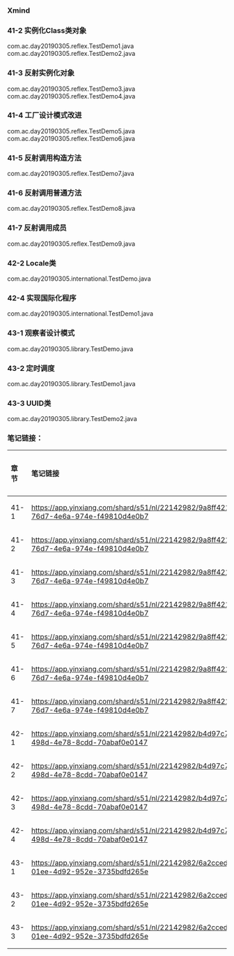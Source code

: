 ### Xmind

### 41-2 实例化Class类对象
com.ac.day20190305.reflex.TestDemo1.java  
com.ac.day20190305.reflex.TestDemo2.java  
### 41-3 反射实例化对象
com.ac.day20190305.reflex.TestDemo3.java  
com.ac.day20190305.reflex.TestDemo4.java  
### 41-4 工厂设计模式改进
com.ac.day20190305.reflex.TestDemo5.java  
com.ac.day20190305.reflex.TestDemo6.java  
### 41-5 反射调用构造方法
com.ac.day20190305.reflex.TestDemo7.java  
### 41-6 反射调用普通方法
com.ac.day20190305.reflex.TestDemo8.java
### 41-7 反射调用成员
com.ac.day20190305.reflex.TestDemo9.java  
### 42-2 Locale类
com.ac.day20190305.international.TestDemo.java  
### 42-4 实现国际化程序
com.ac.day20190305.international.TestDemo1.java  
### 43-1 观察者设计模式
com.ac.day20190305.library.TestDemo.java  
### 43-2 定时调度
com.ac.day20190305.library.TestDemo1.java  
### 43-3 UUID类
com.ac.day20190305.library.TestDemo2.java  
### 笔记链接：
| 章节 | 笔记链接 | 笔记内容 |
| :--- | :--- | :--- |
| 41-1 | https://app.yinxiang.com/shard/s51/nl/22142982/9a8ff421-76d7-4e6a-974e-f49810d4e0b7 | 2.1章节 |
| 41-2 | https://app.yinxiang.com/shard/s51/nl/22142982/9a8ff421-76d7-4e6a-974e-f49810d4e0b7 | 2.2章节 |
| 41-3 | https://app.yinxiang.com/shard/s51/nl/22142982/9a8ff421-76d7-4e6a-974e-f49810d4e0b7 | 2.3章节 |
| 41-4 | https://app.yinxiang.com/shard/s51/nl/22142982/9a8ff421-76d7-4e6a-974e-f49810d4e0b7 | 2.4章节 |
| 41-5 | https://app.yinxiang.com/shard/s51/nl/22142982/9a8ff421-76d7-4e6a-974e-f49810d4e0b7 | 2.5章节 |
| 41-6 | https://app.yinxiang.com/shard/s51/nl/22142982/9a8ff421-76d7-4e6a-974e-f49810d4e0b7 | 2.6章节 |
| 41-7 | https://app.yinxiang.com/shard/s51/nl/22142982/9a8ff421-76d7-4e6a-974e-f49810d4e0b7 | 2.7章节 |
| 42-1 | https://app.yinxiang.com/shard/s51/nl/22142982/b4d97c7b-498d-4e78-8cdd-70abaf0e0147 | 2.1章节 |
| 42-2 | https://app.yinxiang.com/shard/s51/nl/22142982/b4d97c7b-498d-4e78-8cdd-70abaf0e0147 | 2.2章节 |
| 42-3 | https://app.yinxiang.com/shard/s51/nl/22142982/b4d97c7b-498d-4e78-8cdd-70abaf0e0147 | 2.3章节 |
| 42-4 | https://app.yinxiang.com/shard/s51/nl/22142982/b4d97c7b-498d-4e78-8cdd-70abaf0e0147 | 2.4章节 |
| 43-1 | https://app.yinxiang.com/shard/s51/nl/22142982/6a2cced0-01ee-4d92-952e-3735bdfd265e | 2.1章节 |
| 43-2 | https://app.yinxiang.com/shard/s51/nl/22142982/6a2cced0-01ee-4d92-952e-3735bdfd265e | 2.2章节 |
| 43-3 | https://app.yinxiang.com/shard/s51/nl/22142982/6a2cced0-01ee-4d92-952e-3735bdfd265e | 2.3章节 |







